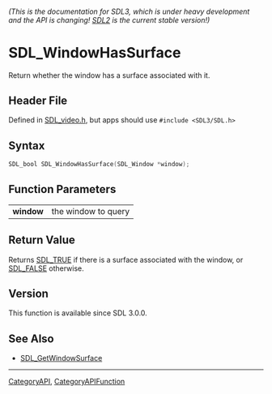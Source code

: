 ###### (This is the documentation for SDL3, which is under heavy development and the API is changing! [SDL2](https://wiki.libsdl.org/SDL2/) is the current stable version!)
# SDL_WindowHasSurface

Return whether the window has a surface associated with it.

## Header File

Defined in [SDL_video.h](https://github.com/libsdl-org/SDL/blob/main/include/SDL3/SDL_video.h), but apps should use `#include <SDL3/SDL.h>`

## Syntax

```c
SDL_bool SDL_WindowHasSurface(SDL_Window *window);

```

## Function Parameters

|                |                     |
| -------------- | ------------------- |
| **window**     | the window to query |

## Return Value

Returns [SDL_TRUE](SDL_TRUE) if there is a surface associated with the
window, or [SDL_FALSE](SDL_FALSE) otherwise.

## Version

This function is available since SDL 3.0.0.

## See Also

* [SDL_GetWindowSurface](SDL_GetWindowSurface)

----
[CategoryAPI](CategoryAPI), [CategoryAPIFunction](CategoryAPIFunction)

